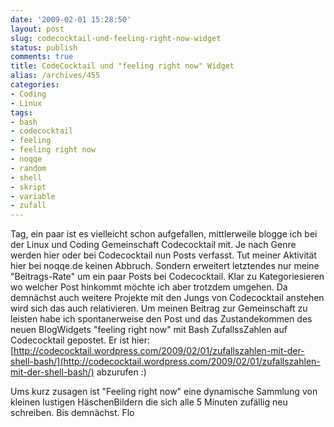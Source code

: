 ```yaml
---
date: '2009-02-01 15:28:50'
layout: post
slug: codecocktail-und-feeling-right-now-widget
status: publish
comments: true
title: CodeCocktail und "feeling right now" Widget
alias: /archives/455
categories:
- Coding
- Linux
tags:
- bash
- codecocktail
- feeling
- feeling right now
- noqqe
- random
- shell
- skript
- variable
- zufall
---
```


Tag,
ein paar ist es vielleicht schon aufgefallen, mittlerweile blogge ich bei der Linux und Coding Gemeinschaft Codecocktail mit. Je nach Genre werden hier oder bei Codecocktail nun Posts verfasst. Tut meiner Aktivität hier bei noqqe.de keinen Abbruch. Sondern erweitert letztendes nur meine "Beitrags-Rate" um ein paar Posts bei Codecocktail. Klar zu Kategoriesieren wo welcher Post hinkommt möchte ich aber trotzdem umgehen. Da demnächst auch weitere Projekte mit den Jungs von Codecocktail anstehen wird sich das auch relativieren. Um meinen Beitrag zur Gemeinschaft zu leisten habe ich spontanerweise den Post und das Zustandekommen des neuen BlogWidgets "feeling right now" mit Bash ZufallssZahlen auf Codecocktail gepostet. Er ist hier: [http://codecocktail.wordpress.com/2009/02/01/zufallszahlen-mit-der-shell-bash/](http://codecocktail.wordpress.com/2009/02/01/zufallszahlen-mit-der-shell-bash/) abzurufen :)

Ums kurz zusagen ist "Feeling right now" eine dynamische Sammlung von kleinen lustigen HäschenBildern die sich alle 5 Minuten zufällig neu schreiben.
Bis demnächst.
Flo
